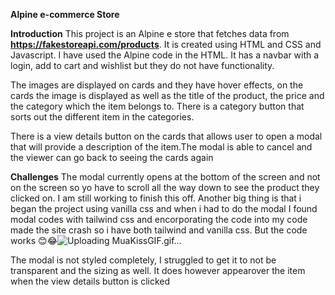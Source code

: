**Alpine e-commerce Store**

**Introduction**
This project is an Alpine e store that fetches data from **https://fakestoreapi.com/products**. It is created using HTML and CSS and Javascript. I have used the Alpine code in the HTML. It has a navbar with a login, add to cart and wishlist but they do not have functionality.

The images are displayed on cards and they have hover effects, on the cards the image is displayed as well as the title of the product, the price and the category which the item belongs to. There is a category button that sorts out the different item in the categories. 

There is a view details button on the cards that allows user to open a modal that will provide a description of the item.The modal is able to cancel and the viewer can go back to seeing the cards again

**Challenges**
The modal currently opens at the bottom of the screen and not on the screen so yo have to scroll all the way down to see the product they clicked on. I am still working to finish this off.
Another big thing is that i began the project using vanilla css and when i had to do the modal I found modal codes with tailwind css and encorporating the code into my code made the site crash so i have both tailwind and vanilla css. But the code works 😊😂![Uploading MuaKissGIF.gif…]()

The modal is not styled completely, I struggled to get it to not be transparent and the sizing as well. It does however appearover the item when the view details button is clicked

